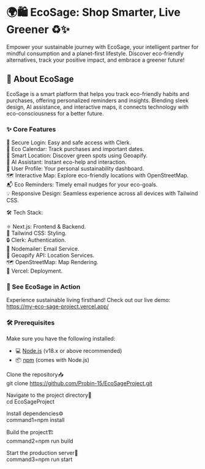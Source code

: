  # **🌍🛍️ EcoSage: Shop Smarter, Live Greener ♻️✨**
Empower your sustainable journey with EcoSage, your intelligent partner for mindful consumption and a planet-first lifestyle. Discover eco-friendly alternatives, track your positive impact, and embrace a greener future!

 ## 🌿 About EcoSage
EcoSage is a smart platform that helps you track eco-friendly habits and purchases, offering personalized reminders and insights. Blending sleek design, AI assistance, and interactive maps, it connects technology with eco-consciousness for a better future.

### ✨ Core Features
🔐 Secure Login: Easy and safe access with Clerk.  
📅 Eco Calendar: Track purchases and important dates.  
📍 Smart Location: Discover green spots using Geoapify.  
🤖 AI Assistant: Instant eco-help and interaction.  
👤 User Profile: Your personal sustainability dashboard.  
🗺️ Interactive Map: Explore eco-friendly locations with  OpenStreetMap.  
📬 Eco Reminders: Timely email nudges for your eco-goals.  
💡 Responsive Design: Seamless experience across all devices with Tailwind CSS.  

🛠️ Tech Stack:

⚛️ Next.js: Frontend & Backend.     
🎨 Tailwind CSS: Styling.  
🔒 Clerk: Authentication.  
📧 Nodemailer: Email Service.  
📍 Geoapify API: Location Services.  
🗺️ OpenStreetMap: Map Rendering.  
🚀 Vercel: Deployment.  

### 🚀 See EcoSage in Action
Experience sustainable living firsthand! Check out our live demo: https://my-eco-sage-project.vercel.app/ 

### 🛠️ Prerequisites

Make sure you have the following installed:

- 💻 [Node.js](https://nodejs.org/) (v18.x or above recommended)
- 📦 [npm](https://www.npmjs.com/) (comes with Node.js)


Clone the repository📥  
git clone https://github.com/Probin-15/EcoSageProject.git

Navigate to the project directory📂  
cd EcoSageProject

Install dependencies⚙️  
command1=npm install

Build the project🏗️  
command2=npm run build

Start the production server🚀  
command3=npm run start 
